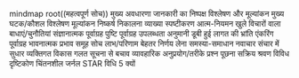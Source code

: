 
mindmap
  root((महत्वपूर्ण सोच))
    मुख्य अवधारणा
      जानकारी का निष्पक्ष विश्लेषण और मूल्यांकन
    मुख्य घटक/कौशल
      विश्लेषण
      मूल्यांकन
      निष्कर्ष निकालना
      व्याख्या
      स्पष्टीकरण
      आत्म-नियमन
      खुले विचारों वाला
    बाधाएं/चुनौतियां
      संज्ञानात्मक पूर्वाग्रह
        पुष्टि पूर्वाग्रह
        उपलब्धता अनुमानी
        डूबी हुई लागत की भ्रांति
        एंकरिंग पूर्वाग्रह
      भावनात्मक प्रभाव
      समूह सोच
    लाभ/परिणाम
      बेहतर निर्णय लेना
      समस्या-समाधान
      नवाचार
      संचार में सुधार
      व्यक्तिगत विकास
      गलत सूचना से बचाव
    व्यावहारिक अनुप्रयोग/तरीके
      प्रश्न पूछना
      सक्रिय श्रवण
      विविध दृष्टिकोण
      चिंतनशील जर्नल
      STAR विधि
      5 क्यों
